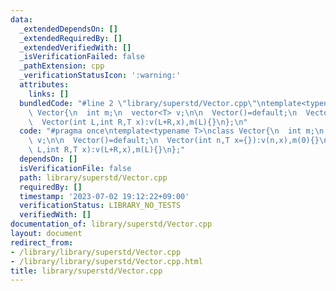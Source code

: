 ```yaml
---
data:
  _extendedDependsOn: []
  _extendedRequiredBy: []
  _extendedVerifiedWith: []
  _isVerificationFailed: false
  _pathExtension: cpp
  _verificationStatusIcon: ':warning:'
  attributes:
    links: []
  bundledCode: "#line 2 \"library/superstd/Vector.cpp\"\ntemplate<typename T>\nclass\
    \ Vector{\n  int m;\n  vector<T> v;\n\n  Vector()=default;\n  Vector(int n,T x={}):v(n,x),m(0){}\n\
    \  Vector(int L,int R,T x):v(L+R,x),m(L){}\n};\n"
  code: "#pragma once\ntemplate<typename T>\nclass Vector{\n  int m;\n  vector<T>\
    \ v;\n\n  Vector()=default;\n  Vector(int n,T x={}):v(n,x),m(0){}\n  Vector(int\
    \ L,int R,T x):v(L+R,x),m(L){}\n};"
  dependsOn: []
  isVerificationFile: false
  path: library/superstd/Vector.cpp
  requiredBy: []
  timestamp: '2023-07-02 19:12:22+09:00'
  verificationStatus: LIBRARY_NO_TESTS
  verifiedWith: []
documentation_of: library/superstd/Vector.cpp
layout: document
redirect_from:
- /library/library/superstd/Vector.cpp
- /library/library/superstd/Vector.cpp.html
title: library/superstd/Vector.cpp
---
```

